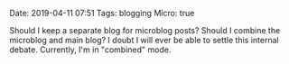 Date: 2019-04-11 07:51
Tags: blogging
Micro: true

Should I keep a separate blog for microblog posts? Should I combine the microblog and main blog? I doubt I will ever be able to settle this internal debate. Currently, I'm in "combined" mode.